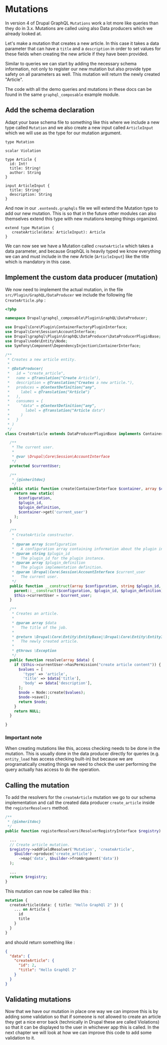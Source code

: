 # Mutations

In version 4 of Drupal GraphQL `Mutations` work a lot more like queries than they do in 3.x. Mutations are called using also Data producers which we already looked at.

Let's make a mutation that creates a new article. In this case it takes a data parameter that can have a `title` and a `description` in order to set values for these fields when creating the new article if they have been provided.

Similar to queries we can start by adding the necessary schema information, not only to register our new mutation but also provide type safety on all parameters as well. This mutation will return the newly created "Article".

The code with all the demo queries and mutations in these docs can be found in the same `graphql_composable` example module.

## Add the schema declaration

Adapt your base schema file to something like this where we include a new type called `Mutation` and we also create a new input called `ArticleInput` which we will use as the type for our mutation argument.

```
type Mutation

scalar Violation

type Article {
  id: Int!
  title: String!
  author: String
}

input ArticleInput {
  title: String!
  description: String
}
```

And now in our `.exntends.graphqls` file we will extend the Mutation type to add our new mutation. This is so that in the future other modules can also themselves extend this type with new mutations keeping things organized.

```
extend type Mutation {
   createArticle(data: ArticleInput): Article
}
```

We can now see we have a Mutation called `createArticle` which takes a data parameter, and because GraphQL is heavily typed we know everything we can and must include in the new Article (`ArticleInput`) like the title which is mandatory in this case.

## Implement the custom data producer (mutation)

We now need to implement the actual mutation, in the file `src/Plugin/GraphQL/DataProducer` we include the following file `CreateArticle.php` :

```php
<?php

namespace Drupal\graphql_composable\Plugin\GraphQL\DataProducer;

use Drupal\Core\Plugin\ContainerFactoryPluginInterface;
use Drupal\Core\Session\AccountInterface;
use Drupal\graphql\Plugin\GraphQL\DataProducer\DataProducerPluginBase;
use Drupal\node\Entity\Node;
use Symfony\Component\DependencyInjection\ContainerInterface;

/**
 * Creates a new article entity.
 *
 * @DataProducer(
 *   id = "create_article",
 *   name = @Translation("Create Article"),
 *   description = @Translation("Creates a new article."),
 *   produces = @ContextDefinition("any",
 *     label = @Translation("Article")
 *   ),
 *   consumes = {
 *     "data" = @ContextDefinition("any",
 *       label = @Translation("Article data")
 *     )
 *   }
 * )
 */
class CreateArticle extends DataProducerPluginBase implements ContainerFactoryPluginInterface {

  /**
   * The current user.
   *
   * @var \Drupal\Core\Session\AccountInterface
   */
  protected $currentUser;

  /**
   * {@inheritdoc}
   */
  public static function create(ContainerInterface $container, array $configuration, $plugin_id, $plugin_definition) {
    return new static(
      $configuration,
      $plugin_id,
      $plugin_definition,
      $container->get('current_user')
    );
  }

  /**
   * CreateArticle constructor.
   *
   * @param array $configuration
   *   A configuration array containing information about the plugin instance.
   * @param string $plugin_id
   *   The plugin_id for the plugin instance.
   * @param array $plugin_definition
   *   The plugin implementation definition.
   * @param \Drupal\Core\Session\AccountInterface $current_user
   *   The current user.
   */
  public function __construct(array $configuration, string $plugin_id, array $plugin_definition, AccountInterface $current_user) {
    parent::__construct($configuration, $plugin_id, $plugin_definition);
    $this->currentUser = $current_user;
  }

  /**
   * Creates an article.
   *
   * @param array $data
   *   The title of the job.
   *
   * @return \Drupal\Core\Entity\EntityBase|\Drupal\Core\Entity\EntityInterface
   *   The newly created article.
   *
   * @throws \Exception
   */
  public function resolve(array $data) {
    if ($this->currentUser->hasPermission("create article content")) {
      $values = [
        'type' => 'article',
        'title' => $data['title'],
        'body' => $data['description'],
      ];
      $node = Node::create($values);
      $node->save();
      return $node;
    }
    return NULL;
  }

}
```

### Important note 

When creating mutations like this, access checking needs to be done in the mutation. This is usually done in the
data producer directly for queries (e.g. `entity_load` has access checking built-in) but because we are programatically creating
things we need to check the user performing the query actually has access to do the operation.

## Calling the mutation

To add the resolvers for the `createArticle` mutation we go to our schema implementation and call the created data producer `create_article` inside the `registerResolvers` method.

```php
/**
 * {@inheritdoc}
 */
public function registerResolvers(ResolverRegistryInterface $registry) {

  ...
  // Create article mutation.
  $registry->addFieldResolver('Mutation', 'createArticle',
    $builder->produce('create_article')
      ->map('data', $builder->fromArgument('data'))
  );

  ...
  return $registry;
}
```

This mutation can now be called like this :

```graphql
mutation {
  createArticle(data: { title: "Hello GraphQl 2" }) {
    ... on Article {
      id
      title
    }
  }
}
```

and should return something like :

```json
{
  "data": {
    "createArticle": {
      "id": 2,
      "title": "Hello GraphQl 2"
    }
  }
}
```

## Validating mutations

Now that we have our mutation in place one way we can improve this is by adding some validation so that if someone is not allowed to create an article they get a nice error back (technically in Drupal these are called Violations) so that it can be displayed to the user in whichever app this is called. In the next chapter we will look at how we can improve this code to add some validation to it.
